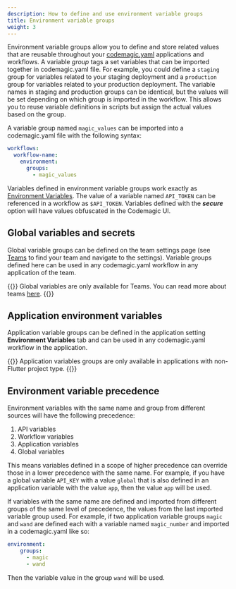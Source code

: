 ```yaml
---
description: How to define and use environment variable groups
title: Environment variable groups
weight: 3
---
```


Environment variable groups allow you to define and store related values that are reusable throughout your [codemagic.yaml](../getting-started/yaml/) applications and workflows. A variable *group* tags a set variables that can be imported together in codemagic.yaml file. For example, you could define a `staging` group for variables related to your staging deployment and a `production` group for variables related to your production deployment. The variable names in staging and production groups can be identical, but the values will be set depending on which group is imported in the workflow. This allows you to reuse variable definitions in scripts but assign the actual values based on the group.

A variable group named `magic_values` can be imported into a codemagic.yaml file with the following syntax:
```yaml
workflows:
  workflow-name:
    environment:
      groups:
        - magic_values
```

Variables defined in environment variable groups work exactly as [Environment Variables](../building/environment-variables/#using-environment-variables). The value of a variable named `API_TOKEN` can be referenced in a workflow as `$API_TOKEN`. Variables defined with the ***secure*** option will have values obfuscated in the Codemagic UI.

## Global variables and secrets

Global variable groups can be defined on the team settings page (see [Teams](https://codemagic.io/teams) to find your team and navigate to the settings). Variable groups defined here can be used in any codemagic.yaml workflow in any application of the team.

{{<notebox>}}
Global variables are only available for Teams. You can read more about teams [here](https://docs.codemagic.io/teams/teams/).
{{</notebox>}}

## Application environment variables

Application variable groups can be defined in the application setting **Environment Variables** tab and can be used in any codemagic.yaml workflow in the application.

{{<notebox>}}
Application variables groups are only available in applications with non-Flutter project type.
{{</notebox>}}

## Environment variable precedence

Environment variables with the same name and group from different sources will have the following precedence:

1. API variables
1. Workflow variables
1. Application variables
1. Global variables

This means variables defined in a scope of higher precedence can override those in a lower precedence with the same name. For example, if you have a global variable `API_KEY` with a value `global` that is also defined in an application variable with the value `app`, then the value `app` will be used.  

If variables with the same name are defined and imported from different groups of the same level of precedence, the values from the last imported variable group used. For example, if two application variable groups `magic` and `wand` are defined each with a variable named `magic_number` and imported in a codemagic.yaml like so:

```yaml
environment:
    groups:
      - magic
      - wand
```

Then the variable value in the group `wand` will be used. 